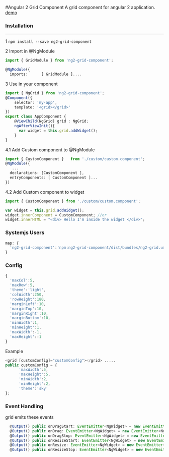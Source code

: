 #Angular 2 Grid Component
A grid component for angular 2 application. [demo](https://lunzhang.github.io/ng2#/grid)

### Installation
----------
1 ```npm install --save ng2-grid-component```

2 Import in @NgModule
```typescript
import { GridModule } from 'ng2-grid-component';

@NgModule({
  imports:      [ GridModule ]....
```

3 Use in your component
```typescript
import { NgGrid } from 'ng2-grid-component';
@Component({
    selector: 'my-app',
    template: '<grid></grid>'
})
export class AppComponent {
    @ViewChild(NgGrid) grid : NgGrid;
    ngAfterViewInit(){
      var widget = this.grid.addWidget();
    }
}
```

4.1 Add Custom component to @NgModule
```typescript
import { CustomComponent }   from './custom/custom.component';
@NgModule({
   ...
  declarations: [CustomComponent ],
  entryComponents: [ CustomComponent ]...
})
```
4.2 Add Custom component to widget
```typescript
import { CustomComponent } from './custom/custom.component';

var widget = this.grid.addWidget();
widget.innerComponent = CustomComponent; //or
widget.innerHTML = "<div> Hello I'm inside the widget </div>";
```

### Systemjs Users
```typescript
map: {
  'ng2-grid-component':'npm:ng2-grid-component/dist/bundles/ng2-grid.umd.min.js'....
}

```
### Config
```typescript
{
  'maxCol':5,
  'maxRow':5,
  'theme':'light',
  'colWidth':250,
  'rowHeight':180,
  'marginLeft':10,
  'marginTop':10,
  'marginRight':10,
  'marginBottom':10,
  'minWidth':1,
  'minHeight':1,
  'maxWidth':-1,
  'maxHeight':-1
}
```
Example
```typescript
<grid [customConfig]="customConfig"></grid> .....
public customConfig = {
      'maxWidth':5,
      'maxHeight':5,
      'minWidth':2,
      'minHeight':2,
      'theme':'sky'
};
```
### Event Handling
grid emits these events
```typescript
  @Output() public onDragStart: EventEmitter<NgWidget> = new EventEmitter<NgWidget>();
  @Output() public onDrag: EventEmitter<NgWidget> = new EventEmitter<NgWidget>();
  @Output() public onDragStop: EventEmitter<NgWidget> = new EventEmitter<NgWidget>();
  @Output() public onResizeStart: EventEmitter<NgWidget> = new EventEmitter<NgWidget>();
  @Output() public onResize: EventEmitter<NgWidget> = new EventEmitter<NgWidget>();
  @Output() public onResizeStop: EventEmitter<NgWidget> = new EventEmitter<NgWidget>();
```
